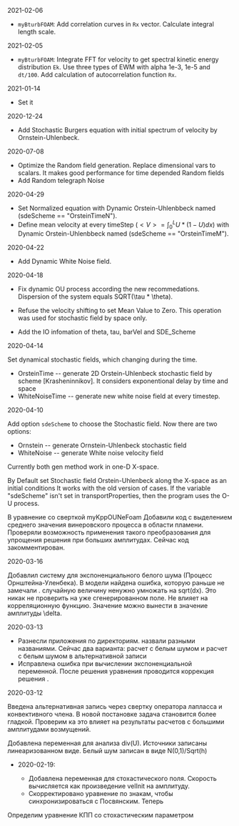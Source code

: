 2021-02-06

- `myBturbFOAM`: Add correlation curves in `Rx` vector. Calculate integral length scale. 

2021-02-05

- `myBturbFOAM`: Integrate FFT for velocity to get spectral kinetic energy distribution `Ek`. Use three types of EWM with alpha 1e-3, 1e-5 and `dt/100`. Add calculation of autocorrelation function `Rx`.

2021-01-14

- Set it 

2020-12-24

- Add Stochastic Burgers equation with  initial spectrum of velocity by Ornstein-Uhlenbeck.

2020-07-08

- Optimize the Random field generation. Replace dimensional vars to scalars. It makes good performance for time depended Random fields 
- Add Random telegraph Noise 

2020-04-29

- Set Normalized equation with Dynamic Orstein-Uhlenbbeck named (sdeScheme == "OrsteinTimeN"). 
- Define  mean velocity at every timeStep ($<V> = \int_{0}^{L} U*(1-U) dx$) with Dynamic Orstein-Uhlenbbeck named (sdeScheme == "OrsteinTimeM"). 

2020-04-22

- Add Dynamic White Noise field.

2020-04-18

- Fix dynamic OU process according the new recommedations. Dispersion of the system equals  SQRT(\tau * \theta).

- Refuse the velocity shifting to set Mean Value to Zero. This operation was used for stochastic field by space only. 

- Add the IO infomation of theta, tau, barVel and SDE_Scheme

2020-04-14

Set dynamical stochastic fields, which changing during the time. 

- OrsteinTime -- generate 2D Orstein-Uhlenbeck stochastic field by scheme [Krasheninnikov]. It considers exponentional delay by time  and space
- WhiteNoiseTime -- generate new white noise field at every timestep.

2020-04-10

Add option `sdeScheme` to choose the Stochastic field. Now there are two options:

- Ornstein  -- generate Ornstein-Uhlenbeck stochastic field
- WhiteNoise -- generate White noise velocity field

Currently both gen method work in one-D X-space. 

By Default set Stochastic field Orstein-Uhlenbeck along the X-space as an initial conditions
It works with the old version of cases. If the variable "sdeScheme" isn't set in transportProperties,
then the program uses the O-U process. 



В уравнение со сверткой myKppOUNeFoam Добавили код с выделением среднего значения винеровского процесса в области пламени. Проверяли возможность применения такого преобразования для упрощения решения при больших амплитудах. Сейчас код закомментирован. 

2020-03-16

Добавлил систему для экспоненциального белого шума (Процесс Орнштейна-Уленбека). В модели найдена ошибка, которую раньше не замечали . случайную величину ненужно умножать на sqrt(dx). Это никак не проверить на уже сгенерированном поле. Не влияет на корреляционную функцию. Значение можно вынести в значение амплитуды \delta.

2020-03-13

- Разнесли приложения по директориям. назвали разными  названиями. Сейчас два варианта: расчет с белым шумом  и расчет с белым шумом в альтернативной записи
- Исправлена ошибка при вычислении экспоненциальной переменной. После решения уравнения проводится коррекция решения .


2020-03-12

Введена альтернативная запись через свертку оператора лапласса и конвективного члена. В новой постановке задача становится более гладкой. Проверим ка это влияет на результаты расчетов с большими амплитудами возмущений.

Добавлена переменная для анализа div(U). Источники  записаны линеаризованном виде. Белый шум записан в виде N(0,1)/Sqrt(h)

- 2020-02-19: 
    
    - Добавлена переменная для стохастического поля. Скорость вычисляется как произведение velInit на амплитуду.
    - Скорректировано уравнение по знакам, чтобы синхронизироваться с Посвянским. Теперь 
    $${  }$$



Определим уравнение КПП со стохастическим параметром